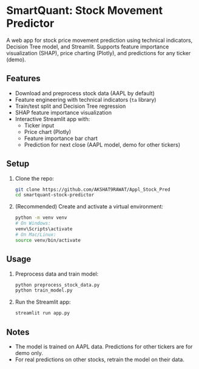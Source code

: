 # SmartQuant: Stock Movement Predictor

A web app for stock price movement prediction using technical indicators, Decision Tree model, and Streamlit. Supports feature importance visualization (SHAP), price charting (Plotly), and predictions for any ticker (demo).

## Features

- Download and preprocess stock data (AAPL by default)
- Feature engineering with technical indicators (`ta` library)
- Train/test split and Decision Tree regression
- SHAP feature importance visualization
- Interactive Streamlit app with:
  - Ticker input
  - Price chart (Plotly)
  - Feature importance bar chart
  - Prediction for next close (AAPL model, demo for other tickers)

## Setup

1. Clone the repo:
   ```bash
   git clone https://github.com/AKSHAT9RAWAT/Appl_Stock_Pred
   cd smartquant-stock-predictor
   ```
2. (Recommended) Create and activate a virtual environment:
   ```bash
   python -m venv venv
   # On Windows:
   venv\Scripts\activate
   # On Mac/Linux:
   source venv/bin/activate
   ```

## Usage

1. Preprocess data and train model:
   ```bash
   python preprocess_stock_data.py
   python train_model.py
   ```
2. Run the Streamlit app:
   ```bash
   streamlit run app.py
   ```

## Notes

- The model is trained on AAPL data. Predictions for other tickers are for demo only.
- For real predictions on other stocks, retrain the model on their data.


